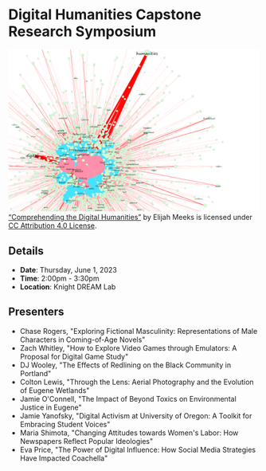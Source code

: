 # Digital Humanities Capstone Research Symposium

![Network visualization that connects words significant to digital humanities](https://github.com/eng470-s23/course-info/blob/main/images/meeks_dh-network-graph.jpeg)
[“Comprehending the Digital Humanities”](https://www.inthelibrarywiththeleadpipe.org/2012/dhandthelib/) by Elijah Meeks is licensed under [CC Attribution 4.0 License](https://creativecommons.org/licenses/by/4.0/).

## Details 
- **Date**: Thursday, June 1, 2023
- **Time**: 2:00pm - 3:30pm
- **Location**: Knight DREAM Lab

## Presenters
- Chase Rogers, "Exploring Fictional Masculinity: Representations of Male Characters in Coming-of-Age Novels"
- Zach Whitley, "How to Explore Video Games through Emulators: A Proposal for Digital Game Study"
- DJ Wooley, "The Effects of Redlining on the Black Community in Portland"
- Colton Lewis, "Through the Lens: Aerial Photography and the Evolution of Eugene Wetlands" 
- Jamie O'Connell, "The Impact of Beyond Toxics on Environmental Justice in Eugene" 
- Jamie Yanofsky, "Digital Activism at University of Oregon: A Toolkit for Embracing Student Voices"
- Maria Shimota, "Changing Attitudes towards Women's Labor: How Newspapers Reflect Popular Ideologies" 
- Eva Price, "The Power of Digital Influence: How Social Media Strategies Have Impacted Coachella" 
